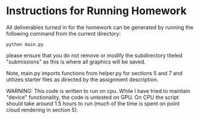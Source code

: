 # Instructions for Running Homework

All deliverables turned in for the homework can be generated by running the following command from the current directory:

```
python main.py
```

please ensure that you do not remove or modify the subdirectory titeled "submissions" as this is where all graphics will be saved.

Note, main.py imports functions from helper.py for sections 5 and 7 and utilizes starter files as directed by the assignment description.

WARNING: This code is written to run on cpu. While I have tried to maintain "device" functionality, the code is untested on GPU. On CPU the script should take around 1.5 hours to run (much of the time is spent on point cloud rendering in section 5).
